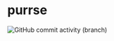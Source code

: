 # purrse
![GitHub commit activity (branch)](https://img.shields.io/github/commit-activity/m/HE-Arc/purrse)
